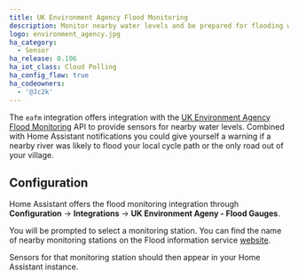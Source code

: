 ```yaml
---
title: UK Environment Agency Flood Monitoring
description: Monitor nearby water levels and be prepared for flooding with the UK Environment Agency API integration.
logo: environment_agency.jpg
ha_category:
  - Sensor
ha_release: 0.106
ha_iot_class: Cloud Polling
ha_config_flow: true
ha_codeowners:
  - '@Jc2k'
---
```


The `eafm` integration offers integration with the [UK Environment Agency Flood Monitoring](https://flood-warning-information.service.gov.uk/) API to provide sensors for nearby water levels. Combined with Home Assistant notifications you could give yourself a warning if a nearby river was likely to flood your local cycle path or the only road out of your village.


## Configuration

Home Assistant offers the flood monitoring integration through **Configuration** -> **Integrations** -> **UK Environment Ageny - Flood Gauges**.

You will be prompted to select a monitoring station. You can find the name of nearby monitoring stations on the Flood information service [website](https://flood-warning-information.service.gov.uk/river-and-sea-levels).

Sensors for that monitoring station should then appear in your Home Assistant instance.
